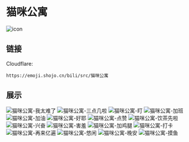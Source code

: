 # 猫咪公寓
![icon](https://emoji.shojo.cn/bili/src/猫咪公寓/icon.png)
## 链接
Cloudflare:
```
https://emoji.shojo.cn/bili/src/猫咪公寓
```
## 展示
![猫咪公寓-我太难了](https://emoji.shojo.cn/bili/src/猫咪公寓/猫咪公寓-我太难了.png)
![猫咪公寓-三点几啦](https://emoji.shojo.cn/bili/src/猫咪公寓/猫咪公寓-三点几啦.png)
![猫咪公寓-盯](https://emoji.shojo.cn/bili/src/猫咪公寓/猫咪公寓-盯.png)
![猫咪公寓-加班](https://emoji.shojo.cn/bili/src/猫咪公寓/猫咪公寓-加班.png)
![猫咪公寓-加油](https://emoji.shojo.cn/bili/src/猫咪公寓/猫咪公寓-加油.png)
![猫咪公寓-好耶](https://emoji.shojo.cn/bili/src/猫咪公寓/猫咪公寓-好耶.png)
![猫咪公寓-点赞](https://emoji.shojo.cn/bili/src/猫咪公寓/猫咪公寓-点赞.png)
![猫咪公寓-饮茶先啦](https://emoji.shojo.cn/bili/src/猫咪公寓/猫咪公寓-饮茶先啦.png)
![猫咪公寓-兴奋](https://emoji.shojo.cn/bili/src/猫咪公寓/猫咪公寓-兴奋.png)
![猫咪公寓-害羞](https://emoji.shojo.cn/bili/src/猫咪公寓/猫咪公寓-害羞.png)
![猫咪公寓-加鸡腿](https://emoji.shojo.cn/bili/src/猫咪公寓/猫咪公寓-加鸡腿.png)
![猫咪公寓-打卡](https://emoji.shojo.cn/bili/src/猫咪公寓/猫咪公寓-打卡.png)
![猫咪公寓-再来亿遍](https://emoji.shojo.cn/bili/src/猫咪公寓/猫咪公寓-再来亿遍.png)
![猫咪公寓-悠闲](https://emoji.shojo.cn/bili/src/猫咪公寓/猫咪公寓-悠闲.png)
![猫咪公寓-晚安](https://emoji.shojo.cn/bili/src/猫咪公寓/猫咪公寓-晚安.png)
![猫咪公寓-摸鱼](https://emoji.shojo.cn/bili/src/猫咪公寓/猫咪公寓-摸鱼.png)
